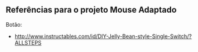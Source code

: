 ## Referências para o projeto Mouse Adaptado

Botão:
* http://www.instructables.com/id/DIY-Jelly-Bean-style-Single-Switch/?ALLSTEPS
